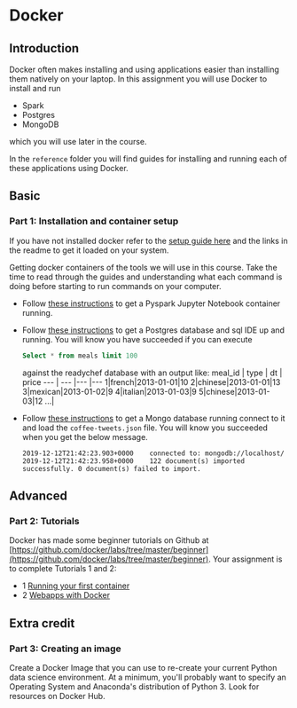 # Docker  

## Introduction

Docker often makes installing and using applications easier than installing them natively on your laptop.  In this assignment you will use Docker to install and run
* Spark
* Postgres  
* MongoDB

which you will use later in the course.

In the `reference` folder you will find guides for installing and running each of these applications using Docker.

## Basic 

### Part 1: Installation and container setup
If you have not installed docker refer to the [setup guide here](reference/docker_setup.md) and the links in the readme to get it loaded on your system. 

Getting docker containers of the tools we will use in this course.  Take the time to read through the guides and understanding what each command is doing before starting to run commands on your computer. 

    
 * Follow [these instructions](reference/docker_spark.md) to get a Pyspark Jupyter Notebook container running.     
     
 
 * Follow [these instructions](reference/docker_postgres.md) to get a Postgres database and sql IDE up and running. You will know you have succeeded if you can execute
   ```sql 
   Select * from meals limit 100
   ``` 
   against the readychef database with an output like:
    meal_id | type | dt | price
    --- | --- |--- |---
    1|french|2013-01-01|10
    2|chinese|2013-01-01|13
    3|mexican|2013-01-02|9
    4|italian|2013-01-03|9
    5|chinese|2013-01-03|12
    ...|

    
   
 * Follow [these instructions](reference/docker_mongodb.md) to get a Mongo database running connect to it and load the `coffee-tweets.json` file.  You will know you succeeded when you get the below message.    
    ```
    2019-12-12T21:42:23.903+0000	connected to: mongodb://localhost/    
    2019-12-12T21:42:23.958+0000	122 document(s) imported successfully. 0 document(s) failed to import.
    ```

## Advanced

### Part 2: Tutorials
Docker has made some beginner tutorials on Github at [https://github.com/docker/labs/tree/master/beginner](https://github.com/docker/labs/tree/master/beginner).
Your assignment is to complete Tutorials 1 and 2:  
* 1 [Running your first container](https://github.com/docker/labs/blob/master/beginner/chapters/alpine.md)
* 2 [Webapps with Docker](https://github.com/docker/labs/blob/master/beginner/chapters/webapps.md)

## Extra credit

### Part 3: Creating an image
Create a Docker Image that you can use to re-create your current Python data science environment.  At a minimum, you'll probably want to specify an Operating System and Anaconda's distribution of Python 3.  Look for resources on Docker Hub.  

